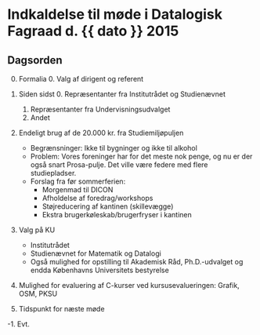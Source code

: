 # Indkaldelse til møde i Datalogisk Fagraad d. {{ dato }} 2015

## Dagsorden

0. Formalia
    0. Valg af dirigent og referent

1. Siden sidst
    0. Repræsentanter fra Institutrådet og Studienævnet
    1. Repræsentanter fra Undervisningsudvalget
    2. Andet

2. Endeligt brug af de 20.000 kr. fra Studiemiljøpuljen
    - Begrænsninger: Ikke til bygninger og ikke til alkohol
    - Problem: Vores foreninger har for det meste nok penge, og nu er der også
      snart Prosa-pulje.  Det ville være federe med flere studiepladser.
    - Forslag fra før sommerferien:
        - Morgenmad til DICON
        - Afholdelse af foredrag/workshops
        - Støjreducering af kantinen (skillevægge)
        - Ekstra brugerkøleskab/brugerfryser i kantinen

3. Valg på KU
    - Institutrådet
    - Studienævnet for Matematik og Datalogi
    - Også mulighed for opstilling til Akademisk Råd, Ph.D.-udvalget og endda
      Københavns Universitets bestyrelse

4. Mulighed for evaluering af C-kurser ved kursusevalueringen: Grafik, OSM, PKSU

4. Tidspunkt for næste møde

-1. Evt.
